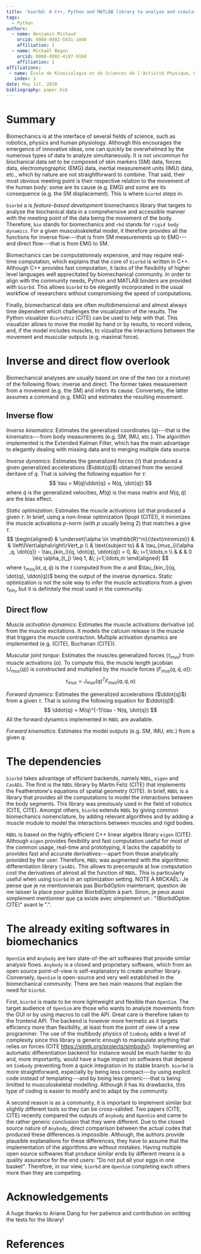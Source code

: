```yaml
---
title: 'biorbd: A C++, Python and MATLAB library to analyze and simulate the human body'
tags:
  - Python
authors:
  - name: Benjamin Michaud
    orcid: 0000-0002-5031-1048
    affiliation: 1
  - name: Mickaël Begon
    orcid: 0000-0002-4107-9160
    affiliation: 1
affiliations:
 - name: École de Kinesiologie et de Sciences de l'Activité Physique, Université de Montréal
   index: 1
date: May 1st, 2020
bibliography: paper.bib
---
```


# Summary
Biomechanics is at the interface of several fields of science, such as robotics, physics and human physiology.
Although this encourages the emergence of innovative ideas, one can quickly be overwhelmed by the numerous types of data to analyze simultaneously. 
It is not uncommun for biochanical data set to be composed of skin markers (SM) data, forces data, electromyographic (EMG) data, inertial measurement units (IMU) data, etc., which by nature are not straightforward to combine.
That said, their most obvious meeting point is their respective relation to the movement of the human body: some are its cause (e.g. EMG) and some are its consequence (e.g. the SM displacement).
This is where `biorbd` steps in. 

`biorbd` a is *feature-based development* biomechanics library that targets to analyze the biochanical data in a comprehensive and accessible manner with the meeting point of the data being the movement of the body.
Therefore, `bio` stands for biomechanics and `rbd` stands for `rigid body dynamics`. 
For a given musculoskelettal model, it therefore provides all the functions for inverse flow---that is from SM measurements up to EMG---and direct flow---that is from EMG to SM.

Biomechanics can be computationnaly expensive, and may require real-time computation, which explains that the core of `biorbd` is written in C++. 
Although C++ provides fast computation, it lacks of the flexibility of higher level languages well apprecitated by biomechanical community. 
In order to align with the community needs, Python and MATLAB binders are provided with `biorbd`.
This allows `biorbd` to be elegantly incorporated in the usual workflow of researchers without compromising the speed of computations. 

Finally, biomechanical data are often multidimensional and almost always time dependent which challenges the visualization of the results. 
The Python visualizer `BiorbdViz` (CITE) can be used to help with that. 
This visualizer allows to move the model by hand or by results, to record videos, and, if the model includes muscles, to vizualize the interactions between the movement and muscular outputs (e.g. maximal force). 

# Inverse and direct flow overlook
Biomechanical analyses are usually based on one of the two (or a mixture) of the following flows: inverse and direct. 
The former takes measurement from a movement (e.g. the SM) and infers its cause.
Conversely, the latter assumes a command (e.g. EMG) and estimates the resulting movement.

## Inverse flow
*Inverse kinematics*: Estimates the generalized coordinates ($q$)---that is the kinematics---from body measurements (e.g. SM, IMU, etc.). 
The algorithm implemented is the Extended Kalman Filter, which has the main advantage to elegantly dealing with missing data and to merging multiple data source.

*Inverse dynamics*: Estimates the generalized forces ($\tau$) that produced a given generalized accelerations ($\ddot{q}$) obtained from the second deritave of $q$. 
That is solving the following equation for $\tau$:
$$
\tau = M(q)\ddot{q} + N(q, \dot{q})
$$
where $\dot{q}$ is the generalized velocities, $M(q)$ is the mass matrix and $N(q, \dot{q})$ are the bias effect. 

*Static optimization*: Estimates the muscle activations ($\alpha$) that produced a given $\tau$. 
In brief, using a non-linear optimization (Ipopt (CITE)), it minimizes the muscle activations *p*-norm (with $p$ usually being $2$) that matches a give $\tau$. 
$$
\begin{aligned}
    & \underset{\alpha \in \mathbb{R}^m}{\text{minimize}}
    & & \left\lVert\alpha\right\rVert_p \\
    & \text{subject to}
    & & \tau_{mus_i}(\alpha ,q, \dot{q}) - \tau_{kin_i}(q, \dot{q}, \ddot{q}) = 0, &\; i=1,\ldots,n \\
    & & &  0 \leq \alpha_{t_j} \leq 1, &\; j=1,\ldots,m
\end{aligned}
$$
where $\tau_{mus_i}(\alpha ,q, \dot{q})$ is the $\tau$ computed from the $\alpha$ and $\tau_{kin_i}(q, \dot{q}, \ddot{q})$ being the output of the inverse dynamics.
Static optimization is not the sole way to infer the muscle activations from a given $\tau_{kin_i}$, but it is definitely the most used in the community. 

## Direct flow
*Muscle acitvation dynamics*: Estimates the muscle activations derivative ($\dot{\alpha}$) from the muscle excitations. 
It models the calcium release in the muscle that triggers the muscle contraction. 
Multiple activation dynamics are implemented (e.g. (CITE), Buchanan (CITE)).

*Muscular joint torque*: Estimates the muscles generalized forces ($\tau_{mus}$) from muscle activations ($\alpha$). 
To compute this, the muscle length jacobian ($J_{mus}(q)$) is constructed and multiplied by the muscle forces ($F_{mus}(q, \dot{q}, \alpha)$):
$$
\tau_{mus} = J_{mus}(q)^T F_{mus}(q, \dot{q}, \alpha)
$$

*Forward dynamics*: Estimates the generalized accelerations ($\ddot{q}$) from a given $\tau$. 
That is solving the following equation for $\ddot{q}$:
$$
\ddot{q} = M(q)^{-1}\tau - N(q, \dot{q})
$$
All the forward dynamics implemented in `RBDL` are available.

*Forward kinematics*: Estimates the model outputs (e.g. SM, IMU, etc.) from a given $q$. 

# The dependencies
`biorbd` takes advantage of efficient backends, namely `RBDL`, `eigen` and `CasADi`. 
The first is the `RBDL` library by Martin Feliz (CITE) that implements the Featherstone's equations of spatial geometry (CITE). 
In brief, `RBDL` is a library that provides all the computations to model the interactions between the body segments. 
This library was previously used in the field of robotics (CITE, CITE).
Amongst others, `biorbd` extends `RBDL` by giving common biomechanics nomenclature, by adding relevant algorithms and by adding a muscle module to model the interactions between muscles and rigid bodies.

`RBDL` is based on the highly efficient C++ linear algebra library `eigen` (CITE). 
Although `eigen` provides flexibility and fast computation useful for most of the common usage, real-time and prototyping, 
it lacks the capability to provides fast and accurate derivatives---apart from those analytically provided by the user. 
Therefore, `RBDL` was augmented with the algorithmic differentiation library `CasADi`.
This allows to precompute at low computation cost the derivatives of almost all the function of `RBDL`. 
This is particularly useful when using `biorbd` in an optimization setting.
NOTE À MICKAËL: Je pense que je ne mentionnerais pas BiorbdOptim maintenant, question de me laisser la place pour publier BiorbdOptim à part. Sinon, je peux aussi simplement mentionner que ça existe avec simplement un : "(BiorbdOptim CITE)" avant le ".".

# The already exiting softwares in biomechanics
`OpenSim` and `Anybody` are two state-of-the-art softwares that provide similar analysis flows.
`Anybody` is a closed and proprietary software, which from an open source point-of-view is self-explanatory to create another library.
Conversely, `OpenSim` is open-source and very well established in the biomechanical community. 
There are two main reasons that explain the need for `biorbd`.

First, `biorbd` is made to be more lightweight and flexible than `OpenSim`. 
The target audience of `OpenSim` are those who wants to analyze movements from the GUI or by using macros to call the API. 
Great care is therefore taken to the frontend API. 
The backend is however more hermetic as it targets efficiency more than flexibility, at least from the point of view of a new programmer. 
The use of the multibody physics of `Simbody` adds a level of complexity since this library is generic enough to manipulate anything that relies on forces (CITE https://simtk.org/projects/simbody/). 
Implementing an automatic differentiation backend for instance would be much harder to do and, more importantly, would have a huge impact on softwares that depend on `Simbody` preventing from a quick integration in its stable branch. 
`biorbd` is more straightforward, especially by being less compact---by using explicit code instead of templating---and by being less generic---that is being limitted to musculoskeletal modelling.
Although it has its drawbacks, this type of coding is easier to modify and to adapt by the community. 

A second reason is as a community, it is important to implement similar but slightly different tools so they can be cross-valided. 
Two papers (CITE, CITE) recently compared the outputs of `Anybody` and `OpenSim` and came to the rather generic conclusion that they were different.
Due to the closed source nature of `Anybody`, direct comparison between the actual codes that produced these differences is impossible.
Although, the authors provide plausible explanations for these differences, they have to assume that the implementation of the algorithms are without mistakes. 
Having multiple open source softwares that produce similar ends by different means is a quality assurance for the end users: "Do not put all your eggs in one basket". 
Therefore, in our view, `biorbd` are `OpenSim` completing each others more than they are competing. 

# Acknowledgements
A huge thanks to Ariane Dang for her patience and contribution on writting the tests for the library!

# References

